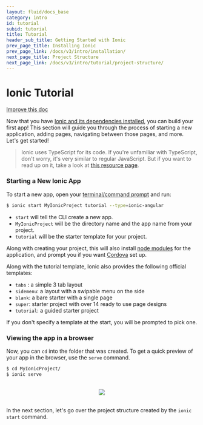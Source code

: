 ```yaml
---
layout: fluid/docs_base
category: intro
id: tutorial
subid: tutorial
title: Tutorial
header_sub_title: Getting Started with Ionic
prev_page_title: Installing Ionic
prev_page_link: /docs/v3/intro/installation/
next_page_title: Project Structure
next_page_link: /docs/v3/intro/tutorial/project-structure/
---
```


# Ionic Tutorial

<a class="improve-v2-docs" href='https://github.com/ionic-team/ionic-site/edit/master/content/docs/v3/intro/tutorial/index.md'>
  Improve this doc
</a>

Now that you have [Ionic and its dependencies installed](../installation), you
can build your first app! This section will guide you through the process of
starting a new application, adding pages, navigating between those pages, and
more. Let's get started!

> Ionic uses TypeScript for its code. If you're unfamiliar with TypeScript, don't
> worry, it's very similar to regular JavaScript. But if you want to read up on
> it, take a look at [this resource
> page](https://ionicframework.com/docs/resources/what-is/#typescript).

### Starting a New Ionic App

To start a new app, open your [terminal/command prompt](/docs/resources/what-is/#cli) and run:

```bash
$ ionic start MyIonicProject tutorial --type=ionic-angular
```

* `start` will tell the CLI create a new app.
* `MyIonicProject` will be the directory name and the app name from your
  project.
* `tutorial` will be the starter template for your project.

Along with creating your project, this will also install [node
modules](../../resources/what-is/#npm) for the application, and prompt you if
you want [Cordova](../../resources/what-is/#cordova) set up.

Along with the tutorial template, Ionic also provides the following official
templates:

* `tabs` : a simple 3 tab layout
* `sidemenu`: a layout with a swipable menu on the side
* `blank`: a bare starter with a single page
* `super`: starter project with over 14 ready to use page designs
* `tutorial`: a guided starter project

If you don't specify a template at the start, you will be prompted to pick one.

### Viewing the app in a browser

Now, you can `cd` into the folder that was created. To get a quick preview of
your app in the browser, use the `serve` command.

```bash
$ cd MyIonicProject/
$ ionic serve
```

<br/>
<center>
  <img src="/img/docs/tutorial-screen.png" style="max-width: 320px">
</center>
<br/>

In the next section, let's go over the project structure created by the `ionic
start` command.
